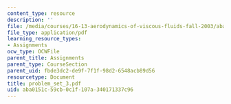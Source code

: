 ```yaml
---
content_type: resource
description: ''
file: /media/courses/16-13-aerodynamics-of-viscous-fluids-fall-2003/aba0151c59cb0c1f107a340171337c96_problem_set_3.pdf
file_type: application/pdf
learning_resource_types:
- Assignments
ocw_type: OCWFile
parent_title: Assignments
parent_type: CourseSection
parent_uid: fbde3dc2-de9f-7f1f-98d2-6548acb89d56
resourcetype: Document
title: problem_set_3.pdf
uid: aba0151c-59cb-0c1f-107a-340171337c96
---
```

